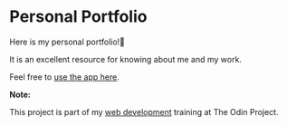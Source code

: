 # Personal Portfolio

Here is my personal portfolio!🤩

It is an excellent resource for knowing about me and my work.

Feel free to [use the app here](https://personal-portfolio-oluwatobiss.vercel.app).

**Note:**

This project is part of my [web development](https://www.theodinproject.com/lessons/node-path-advanced-html-and-css-personal-portfolio) training at The Odin Project.
